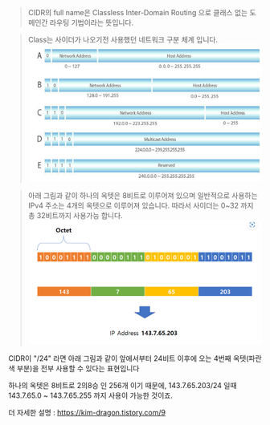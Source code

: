 > CIDR의 full name은 Classless Inter-Domain Routing 으로 클래스 없는 도메인간 
라우팅 기법이라는 뜻입니다.

> Class는 사이더가 나오기전 사용했던 네트워크 구분 체계 입니다.
![Alt text](image-1.png)

> 아래 그림과 같이 하나의 옥텟은 8비트로 이루어져 있으며 일반적으로 사용하는 IPv4 주소는 4개의 옥텟으로 이루어져 있습니다. 따라서 사이더는 0~32 까지 총 32비트까지 사용가능 합니다. 
![Alt text](image-2.png)

CIDR이 "/24" 라면 아래 그림과 같이 앞에서부터 24비트 이후에 오는 4번째 옥텟(파란색 부분)을 전부 사용할 수 있다는 표현입니다
 

하나의 옥텟은 8비트로 2의8승 인 256개 이기 때문에,  143.7.65.203/24 일때 143.7.65.0 ~ 143.7.65.255 까지 사용이 가능한 것이죠.

더 자세한 설명 : https://kim-dragon.tistory.com/9
